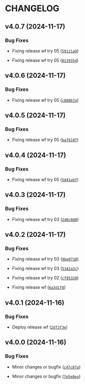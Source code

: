 # CHANGELOG


## v4.0.7 (2024-11-17)

### Bug Fixes

- Fixing release wf try 05
  ([`59121a9`](https://github.com/yvlasov/mipt-demo/commit/59121a99762e59dcb66d58c30d934ecc34d25c39))

- Fixing release wf try 05
  ([`0139354`](https://github.com/yvlasov/mipt-demo/commit/0139354674ee62a24865edd4858485c7e7089213))


## v4.0.6 (2024-11-17)

### Bug Fixes

- Fixing release wf try 05
  ([`c880b7a`](https://github.com/yvlasov/mipt-demo/commit/c880b7a994ba667ffa4dcbfd730fb41fa9c7afb4))


## v4.0.5 (2024-11-17)

### Bug Fixes

- Fixing release wf try 05
  ([`ba76107`](https://github.com/yvlasov/mipt-demo/commit/ba761070a1a17875d57f1e97bccce4c17efe2189))


## v4.0.4 (2024-11-17)

### Bug Fixes

- Fixing release wf try 05
  ([`5d41abf`](https://github.com/yvlasov/mipt-demo/commit/5d41abfd14223dd36303fcb2e4aed1e227369450))


## v4.0.3 (2024-11-17)

### Bug Fixes

- Fixing release wf try 03
  ([`240c0d0`](https://github.com/yvlasov/mipt-demo/commit/240c0d032f5990bfbbdf65260313efa06dc6e0d6))


## v4.0.2 (2024-11-17)

### Bug Fixes

- Fixing release wf try 03
  ([`9be8710`](https://github.com/yvlasov/mipt-demo/commit/9be87104ea409d3ec1fce79e78650da259d72c3c))

- Fixing release wf try 03
  ([`5342a3c`](https://github.com/yvlasov/mipt-demo/commit/5342a3c850edcb27754dfb4ce2f75f0fb96b55bf))

- Fixing release wf try 02
  ([`cf95320`](https://github.com/yvlasov/mipt-demo/commit/cf95320c946147b93a8b128240b3f5376f17e694))

- Fixing release wf
  ([`6a3d1f8`](https://github.com/yvlasov/mipt-demo/commit/6a3d1f875d3f63486e206fa5cc286b6991691dce))


## v4.0.1 (2024-11-16)

### Bug Fixes

- Deploy release wf
  ([`2df3f3e`](https://github.com/yvlasov/mipt-demo/commit/2df3f3e1d7c95c600e3d89cdeda9f04fdee4f263))


## v4.0.0 (2024-11-16)

### Bug Fixes

- Minor changes or bugfix
  ([`c47c87a`](https://github.com/yvlasov/mipt-demo/commit/c47c87aa12a023032246d365c362aa5fad84a2b3))

- Minor changes or bugfix
  ([`7e5e8ea`](https://github.com/yvlasov/mipt-demo/commit/7e5e8ea76be4555785a4c0cb7fb0f149db9d8bdf))
